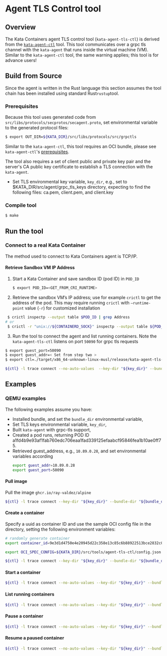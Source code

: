 # Agent TLS Control tool

## Overview

The Kata Containers agent TLS control tool (`kata-agent-tls-ctl`) is derived from the [`kata-agent-ctl`](../agent-tls-ctl/) tool. This tool communicates over a grpc tls channel with the `kata-agent` that runs inside the virtual machine (VM). Similar to the `kata-agent-ctl` tool, the same warning applies; this tool is for advance users! 

## Build from Source

Since the agent is written in the Rust language this section assumes the tool
chain has been installed using standard Rust`rustup`tool.

### Prerequisites

Because this tool uses generated code from `src/libs/protocols/secprotos/secagent.proto`, set environmental variable to the generated protocol files:

```bash
$ export OUT_DIR=${KATA_DIR}/src/libs/protocols/src/grpctls
```
    
Similar to the `kata-agent-ctl`, this tool requires an OCI bundle, please see `kata-agent-ctl`'s [prerequisites](../agent-ctl/README.md/#prerequisites).

The tool also requires a set of client public and private key pair and the
server's CA public key certificate to establish a TLS connection with the `kata-agent`.  
 - Set TLS environmental key variable, `key_dir`,  e.g., set to $KATA_DIR/src/agent/grpc_tls_keys directory, expecting to find the following files: ca.pem, client.pem, and client.key

### Compile tool

```bash
$ make
```   

## Run the tool

### Connect to a real Kata Container

The method used to connect to Kata Containers agent is TCP/IP. 

#### Retrieve Sandbox VM IP Address 

1. Start a Kata Container and save sandbox ID (pod ID) in `POD_ID`

   ```sh
   $ export POD_ID=<GET_FROM_CRI_RUNTIME>
   ```
2.	Retrieve the sandbox VM’s IP address; use for example `crictl` to get the address of the pod. This may require running `crictl` with `–runtime-point` value (`-r`) for customized installation 

   ```sh
	$ crictl inspectp --output table $POD_ID | grep Address
   # or
	$ crictl -r "unix://${CONTAINERD_SOCK}" inspectp --output table ${POD_ID} | grep Address
  ```

3.	Run the tool to connect the agent and list running containers.  Note the `kata-agent-tls-ctl` listens on port `50090` for grpc tls requests

   ```sh
   $ export guest_port=50090
   $ export guest_addr=< Set from step two >
   $ export ctl=./target/x86_64-unknown-linux-musl/release/kata-agent-tls-ctl

   ${ctl} -l trace connect --no-auto-values  --key-dir "${key_dir}" --bundle-dir "${bundle_dir}" --server-address "ipaddr://${guest_addr}:${guest_port}" -c "ListContainers"
   ```

## Examples

### QEMU examples

The following examples assume you have:
- Installed bundle, and set the `bundle_dir` environmental variable,
- Set TLS keys environmental variable, `key_dir`,  
- Built `kata-agent` with grpc-tls support, 
- Created a pod runs, returning POD ID a1fd4b9e93af1fab760edc706eaa1fad339125efaabcf95846fea1b10ae0ff75.
- Retrieved guest_address, e.g., `10.89.0.28`, and set environmental variables according 
   ```sh
   export guest_addr=10.89.0.28
   export guest_port=50090
   ```


#### Pull image
Pull the image `ghcr.io/ray-valdez/alpine`

```bash
${ctl} -l trace connect --key-dir "${key_dir}" --bundle-dir "${bundle_dir}" --server-address "ipaddr://${guest_addr}:${guest_port}" -c "PullImage cid=${container_id} image="ghcr.io/ray-valdez/alpine”
```

#### Create a container
Specify a uuid as container ID and use the sample OCI config file in the directory, setting the following environment variables:

```bash
# randomly generate container 
export container_id=9e3d1d4750e4e20945d22c358e13c85c6b88922513bce2832c0cf403f065dc6

export OCI_SPEC_CONFIG=${KATA_DIR}/src/tools/agent-tls-ctl/config.json

${ctl} -l trace connect --key-dir "${key_dir}" --bundle-dir "${bundle_dir}" --server-address "ipaddr://${guest_addr}:${guest_port}" -c "CreateContainer cid=${container_id} spec=file:///${OCI_SPEC_CONFIG}"
```

#### Start a container

```bash
${ctl} -l trace connect --no-auto-values --key-dir "${key_dir}" --bundle-dir "${bundle_dir}" --server-address "ipaddr://${guest_addr}:${guest_port}" -c "StartContainer json://{\"container_id\": \"${container_id}\"}"
```

#### List running containers 

```bash
${ctl} -l trace connect --no-auto-values --key-dir "${key_dir}" --bundle-dir "${bundle_dir}" --server-address "ipaddr://${guest_addr}:${guest_port}" -c "ListContainers"
```

#### Pause a container

```bash
${ctl} -l trace connect --no-auto-values --key-dir "${key_dir}" --bundle-dir "${bundle_dir}" --server-address "ipaddr://${guest_addr}:${guest_port}" -c "PauseContainer json://{\"container_id\": \"${container_id}\"}"
```

#### Resume a paused container

```bash
${ctl} -l trace connect --no-auto-values --key-dir "${key_dir}" --bundle-dir "${bundle_dir}" --server-address "ipaddr://${guest_addr}:${guest_port}" -c "ResumeContainer json://{\"container_id\": \"${container_id}\"}"

```
